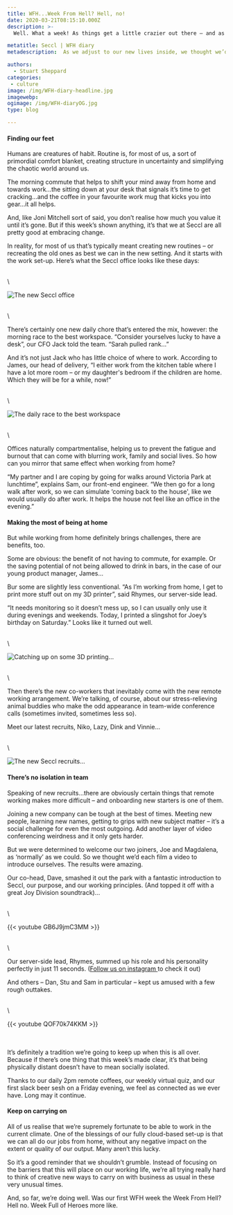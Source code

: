 ```yaml
---
title: WFH...Week From Hell? Hell, no!
date: 2020-03-21T08:15:10.000Z
description: >-
  Well. What a week! As things get a little crazier out there – and as we adjust to our new lives inside – we thought we’d keep a diary of some of the things we’re doing to stay connected during the COVID-19 outbreak. Here’s our first instalment...

metatitle: Seccl | WFH diary
metadescription:  As we adjust to our new lives inside, we thought we’d keep a diary of some of the things we’re doing to stay connected during the COVID-19 outbreak.

authors:
  - Stuart Sheppard
categories:
 - culture
image: /img/WFH-diary-headline.jpg
imagewebp:
ogimage: /img/WFH-diaryOG.jpg
type: blog

---
```


#### Finding our feet

Humans are creatures of habit. Routine is, for most of us, a sort of primordial comfort blanket, creating structure in uncertainty and simplifying the chaotic world around us.

The morning commute that helps to shift your mind away from home and towards work...the sitting down at your desk that signals it’s time to get cracking...and the coffee in your favourite work mug that kicks you into gear...it all helps.

And, like Joni Mitchell sort of said, you don’t realise how much you value it until it’s gone. But if this week’s shown anything, it’s that we at Seccl are all pretty good at embracing change.

In reality, for most of us that’s typically meant creating new routines – or recreating the old ones as best we can in the new setting. And it starts with the work set-up. Here’s what the Seccl office looks like these days:

\
\

![The new Seccl office](/img/workspace-montage.jpg)

\
\

There’s certainly one new daily chore that’s entered the mix, however: the morning race to the best workspace. “Consider yourselves lucky to have a desk”, our CFO Jack told the team. “Sarah pulled rank…”

And it’s not just Jack who has little choice of where to work. According to James, our head of delivery, “I either work from the kitchen table where I have a lot more room – or my daughter's bedroom if the children are home. Which they will be for a while, now!”

\
\

![The daily race to the best workspace](/img/desk-wars.jpg)

\
\

Offices naturally compartmentalise, helping us to prevent the fatigue and burnout that can come with blurring work, family and social lives. So how can you mirror that same effect when working from home?

“My partner and I are coping by going for walks around Victoria Park at lunchtime”, explains Sam, our front-end engineer. “We then go for a long walk after work, so we can simulate ‘coming back to the house', like we would usually do after work. It helps the house not feel like an office in the evening.”

#### Making the most of being at home

But while working from home definitely brings challenges, there are benefits, too.

Some are obvious: the benefit of not having to commute, for example. Or the saving potential of not being allowed to drink in bars, in the case of our young product manager, James...

Bur some are slightly less conventional. “As I’m working from home, I get to print more stuff out on my 3D printer”, said Rhymes, our server-side lead.

“It needs monitoring so it doesn’t mess up, so I can usually only use it during evenings and weekends. Today, I printed a slingshot for Joey’s birthday on Saturday.” Looks like it turned out well.

\
\

![Catching up on some 3D printing...](/img/3D-printer.jpg)

\
\

Then there’s the new co-workers that inevitably come with the new remote working arrangement. We’re talking, of course, about our stress-relieving animal buddies who make the odd appearance in team-wide conference calls (sometimes invited, sometimes less so).

Meet our latest recruits, Niko, Lazy, Dink and Vinnie...

\
\

![The new Seccl recruits...](/img/pets-at-home.jpg)

#### There’s no isolation in team

Speaking of new recruits...there are obviously certain things that remote working makes more difficult – and onboarding new starters is one of them.

Joining a new company can be tough at the best of times. Meeting new people, learning new names, getting to grips with new subject matter – it’s a social challenge for even the most outgoing. Add another layer of video conferencing weirdness and it only gets harder.

But we were determined to welcome our two joiners, Joe and Magdalena, as ‘normally’ as we could. So we thought we’d each film a video to introduce ourselves. The results were amazing.

Our co-head, Dave, smashed it out the park with a fantastic introduction to Seccl, our purpose, and our working principles. (And topped it off with a great Joy Division soundtrack)...

\
\

{{< youtube GB6J9jmC3MM >}}

\
\

Our server-side lead, Rhymes, summed up his role and his personality perfectly in just 11 seconds. (<a href="https://www.instagram.com/seccltech/" target="_blank">Follow us on instagram </a> to check it out)

And others – Dan, Stu and Sam in particular – kept us amused with a few rough outtakes.

\
\

{{< youtube QOF70k74KKM >}}

\
\
It’s definitely a tradition we’re going to keep up when this is all over. Because if there’s one thing that this week’s made clear, it’s that being physically distant doesn’t have to mean socially isolated.

Thanks to our daily 2pm remote coffees, our weekly virtual quiz, and our first slack beer sesh on a Friday evening, we feel as connected as we ever have. Long may it continue.

#### Keep on carrying on

All of us realise that we’re supremely fortunate to be able to work in the current climate. One of the blessings of our fully cloud-based set-up is that we can all do our jobs from home, without any negative impact on the extent or quality of our output. Many aren’t this lucky.

So it’s a good reminder that we shouldn’t grumble. Instead of focusing on the barriers that this will place on our working life, we’re all trying really hard to think of creative new ways to carry on with business as usual in these very unusual times.

And, so far, we’re doing well. Was our first WFH week the Week From Hell? Hell no. Week Full of Heroes more like.
